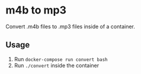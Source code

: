# m4b to mp3

Convert .m4b files to .mp3 files inside of a container.

## Usage

1. Run `docker-compose run convert bash`
2. Run `./convert` inside the container

